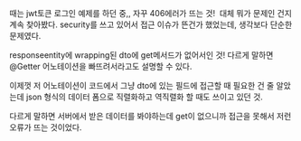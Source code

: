 <p>때는 jwt토큰 로그인 예제를 하던 중,, 자꾸 406에러가 뜨는 것!
<img alt="" src="https://velog.velcdn.com/images/9409velog/post/55457786-4099-4107-97af-ccd129766746/image.png" />
대체 뭐가 문제인 건지 계속 찾아봤다. security를 쓰고 있어서 접근 이슈가 뜬건가 했었는데, 생각보다 단순한 문제였다.</p>
<p>responseentity에 wrapping된 dto에 get메서드가 없어서인 것!
다르게 말하면 @Getter 어노테이션을 빠뜨려서라고도 설명할 수 있다.</p>
<p>이제껏 저 어노테이션이 코드에서 그냥 dto에 있는 필드에 접근할 때 필요한 건 줄 알았는데 json 형식의 데이터 폼으로 직렬화하고 역직렬화 할 때도 쓰이고 있던 것.</p>
<p>다르게 말하면 서버에서 받은 데이터를 봐야하는데 get이 없으니까 접근을 못해서 저런 오류가 뜨는 것이었다.</p>